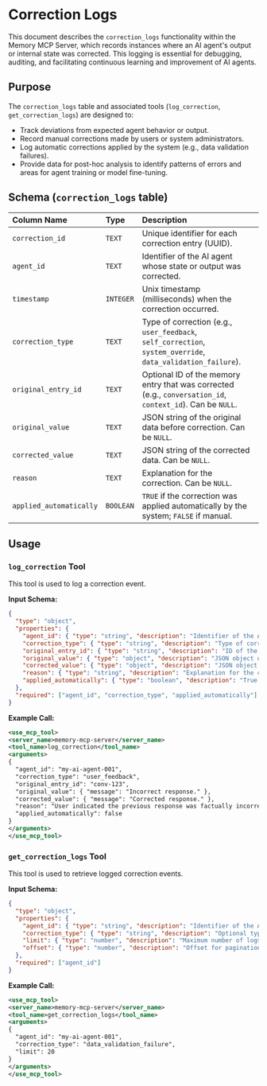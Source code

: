 # Correction Logs

This document describes the `correction_logs` functionality within the Memory MCP Server, which records instances where an AI agent's output or internal state was corrected. This logging is essential for debugging, auditing, and facilitating continuous learning and improvement of AI agents.

## Purpose

The `correction_logs` table and associated tools (`log_correction`, `get_correction_logs`) are designed to:

*   Track deviations from expected agent behavior or output.
*   Record manual corrections made by users or system administrators.
*   Log automatic corrections applied by the system (e.g., data validation failures).
*   Provide data for post-hoc analysis to identify patterns of errors and areas for agent training or model fine-tuning.

## Schema (`correction_logs` table)

| Column Name         | Type      | Description                                                              |
| :------------------ | :-------- | :----------------------------------------------------------------------- |
| `correction_id`     | `TEXT`    | Unique identifier for each correction entry (UUID).                      |
| `agent_id`          | `TEXT`    | Identifier of the AI agent whose state or output was corrected.          |
| `timestamp`         | `INTEGER` | Unix timestamp (milliseconds) when the correction occurred.              |
| `correction_type`   | `TEXT`    | Type of correction (e.g., `user_feedback`, `self_correction`, `system_override`, `data_validation_failure`). |
| `original_entry_id` | `TEXT`    | Optional ID of the memory entry that was corrected (e.g., `conversation_id`, `context_id`). Can be `NULL`. |
| `original_value`    | `TEXT`    | JSON string of the original data before correction. Can be `NULL`.       |
| `corrected_value`   | `TEXT`    | JSON string of the corrected data. Can be `NULL`.                        |
| `reason`            | `TEXT`    | Explanation for the correction. Can be `NULL`.                           |
| `applied_automatically` | `BOOLEAN` | `TRUE` if the correction was applied automatically by the system; `FALSE` if manual. |

## Usage

### `log_correction` Tool

This tool is used to log a correction event.

**Input Schema:**

```json
{
  "type": "object",
  "properties": {
    "agent_id": { "type": "string", "description": "Identifier of the AI agent." },
    "correction_type": { "type": "string", "description": "Type of correction (e.g., user_feedback, self_correction, system_override)." },
    "original_entry_id": { "type": "string", "description": "ID of the memory entry that was corrected (e.g., conversation_id, context_id).", "nullable": true },
    "original_value": { "type": "object", "description": "JSON object of the original data before correction.", "nullable": true },
    "corrected_value": { "type": "object", "description": "JSON object of the corrected data.", "nullable": true },
    "reason": { "type": "string", "description": "Explanation for the correction.", "nullable": true },
    "applied_automatically": { "type": "boolean", "description": "True if applied by system, false if manual." }
  },
  "required": ["agent_id", "correction_type", "applied_automatically"]
}
```

**Example Call:**

```xml
<use_mcp_tool>
<server_name>memory-mcp-server</server_name>
<tool_name>log_correction</tool_name>
<arguments>
{
  "agent_id": "my-ai-agent-001",
  "correction_type": "user_feedback",
  "original_entry_id": "conv-123",
  "original_value": { "message": "Incorrect response." },
  "corrected_value": { "message": "Corrected response." },
  "reason": "User indicated the previous response was factually incorrect.",
  "applied_automatically": false
}
</arguments>
</use_mcp_tool>
```

### `get_correction_logs` Tool

This tool is used to retrieve logged correction events.

**Input Schema:**

```json
{
  "type": "object",
  "properties": {
    "agent_id": { "type": "string", "description": "Identifier of the AI agent." },
    "correction_type": { "type": "string", "description": "Optional type of correction to filter by.", "nullable": true },
    "limit": { "type": "number", "description": "Maximum number of logs to retrieve.", "default": 100 },
    "offset": { "type": "number", "description": "Offset for pagination.", "default": 0 }
  },
  "required": ["agent_id"]
}
```

**Example Call:**

```xml
<use_mcp_tool>
<server_name>memory-mcp-server</server_name>
<tool_name>get_correction_logs</tool_name>
<arguments>
{
  "agent_id": "my-ai-agent-001",
  "correction_type": "data_validation_failure",
  "limit": 20
}
</arguments>
</use_mcp_tool>
